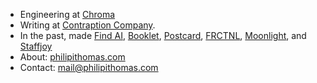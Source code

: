 * Engineering at [Chroma](https://trychroma.com)
* Writing at [Contraption Company](https://contraption.co).
* In the past, made [Find AI](https://usefind.ai), [Booklet](https://booklet.group), [Postcard](https://postcard.page), [FRCTNL](https://frctnl.xyz), [Moonlight](https://techcrunch.com/2020/02/17/pullrequest-snags-remote-developer-hiring-platform-moonlight-in-case-of-startup-buying-startup/), and [Staffjoy](https://github.com/staffjoy)
* About: [philipithomas.com](https://www.philipithomas.com)
* Contact: [mail@philipithomas.com](mailto:mail@philipithomas.com)


